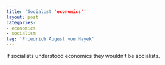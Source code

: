 ```yaml
---
title: 'Socialist 'economics''
layout: post
categories:
- economics
- socialism
tag: 'Friedrich August von Hayek'
---
```


If socialists understood economics they wouldn't be socialists.